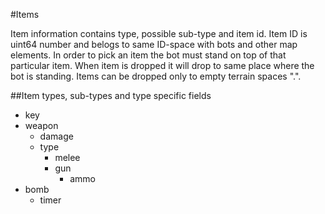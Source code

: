 #Items

Item information contains type, possible sub-type and item id. Item ID is uint64 number and belogs to same ID-space with bots and other map elements. In order to pick an item the bot must stand on top of that particular item. When item is dropped it will drop to same place where the bot is standing. Items can be dropped only to empty terrain spaces ".".

##Item types, sub-types and type specific fields
- key
- weapon
  - damage
  - type
    - melee
    - gun
      - ammo
- bomb
  - timer
